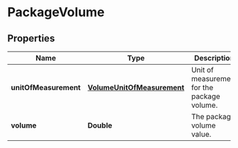 
# PackageVolume

## Properties
Name | Type | Description | Notes
------------ | ------------- | ------------- | -------------
**unitOfMeasurement** | [**VolumeUnitOfMeasurement**](VolumeUnitOfMeasurement.md) | Unit of measurement for the package volume. | 
**volume** | **Double** | The package volume value. | 



